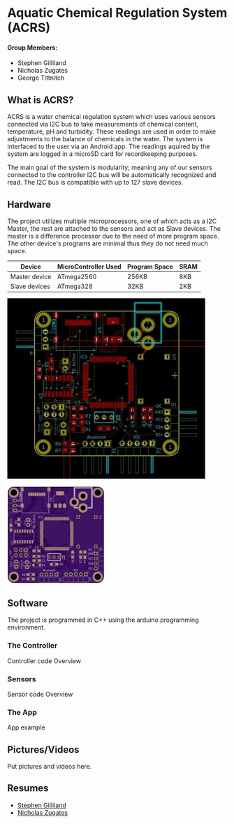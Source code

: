 # Aquatic Chemical Regulation System (ACRS)

#### Group Members:
- Stephen Gilliland
- Nicholas Zugates
- George Tittnitch

## What is ACRS?
ACRS is a water chemical regulation system which uses various sensors connected via I2C bus to take measurements of chemical content, temperature, pH and turbidity. These readings are used in order to make adjustments to the balance of chemicals in the water. The system is interfaced to the user via an Android app. The readings aquired by the system are logged in a microSD card for recordkeeping purposes.

The main goal of the system is modularity; meaning any of our sensors connected to the controller I2C bus will be automatically recognized and read. The I2C bus is compatible with up to 127 slave devices.


## Hardware

The project utilizes multiple microprocessors, one of which acts as a I2C Master, the rest are attached to the sensors and act as Slave devices. The master is a difference processor due to the need of more program space. The other device's programs are minimal thus they do not need much space.

Device | MicroController Used | Program Space | SRAM
------------ | ------------- | ------- | ----- 
Master device | ATmega2560 | 256KB | 8KB
Slave devices | ATmega328 | 32KB | 2KB


![Image of Main Board](https://github.com/stephengilliland/ACRS-Senior-Project/blob/master/Boards/SP1/BoardLayoutPIC.JPG)

![Image of Main Boar2](https://github.com/stephengilliland/ACRS-Senior-Project/blob/master/Boards/SP1/Image.JPG)


## Software
The project is programmed in C++ using the arduino programming environment.

### The Controller
Controller code Overview

### Sensors
Sensor code Overview

### The App
App example

## Pictures/Videos
Put pictures and videos here.

## Resumes
- [Stephen Gilliland](./Resumes/SGilliland_Resume.pdf)
- [Nicholas Zugates](./Resumes/N_ZugatesResume.pdf)
